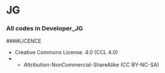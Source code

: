 # JG
### All codes in Developer_JG

####LICENCE
 * Creative Commons License. 4.0 (CCL 4.0)
 *  - Attribution-NonCommercial-ShareAlike (CC BY-NC-SA)
